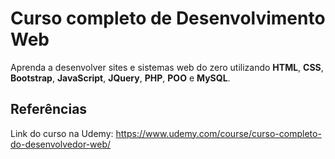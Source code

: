 # Curso completo de Desenvolvimento Web

Aprenda a desenvolver sites e sistemas web do zero utilizando **HTML**, **CSS**, **Bootstrap**, **JavaScript**, **JQuery**, **PHP**, **POO** e **MySQL**.

## Referências

Link do curso na Udemy: https://www.udemy.com/course/curso-completo-do-desenvolvedor-web/
